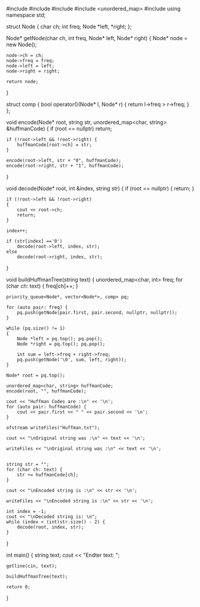 #include <iostream>
#include <string>
#include <queue>
#include <unordered_map>
#include <fstream> 
using namespace std;

struct Node
{
	char ch;
	int freq;
	Node *left, *right;
};

Node* getNode(char ch, int freq, Node* left, Node* right)
{
	Node* node = new Node();

	node->ch = ch;
	node->freq = freq;
	node->left = left;
	node->right = right;

	return node;
}

struct comp
{
	bool operator()(Node* l, Node* r)
	{
		return l->freq > r->freq;
	}
};

void encode(Node* root, string str,
			unordered_map<char, string> &huffmanCode)
{
	if (root == nullptr)
		return;

	if (!root->left && !root->right) {
		huffmanCode[root->ch] = str;
	}

	encode(root->left, str + "0", huffmanCode);
	encode(root->right, str + "1", huffmanCode);
}

void decode(Node* root, int &index, string str)
{
	if (root == nullptr) {
		return;
	}

	if (!root->left && !root->right)
	{
		cout << root->ch;
		return;
	}

	index++;

	if (str[index] =='0')
		decode(root->left, index, str);
	else
		decode(root->right, index, str);
}

void buildHuffmanTree(string text)
{
	unordered_map<char, int> freq;
	for (char ch: text) {
		freq[ch]++;
	}

	priority_queue<Node*, vector<Node*>, comp> pq;

	for (auto pair: freq) {
		pq.push(getNode(pair.first, pair.second, nullptr, nullptr));
	}

	while (pq.size() != 1)
	{
		Node *left = pq.top(); pq.pop();
		Node *right = pq.top();	pq.pop();

		int sum = left->freq + right->freq;
		pq.push(getNode('\0', sum, left, right));
	}

	Node* root = pq.top();

	unordered_map<char, string> huffmanCode;
	encode(root, "", huffmanCode);

	cout << "Huffman Codes are :\n" << '\n';
	for (auto pair: huffmanCode) {
		cout << pair.first << " " << pair.second << '\n';
	}

	ofstream writeFiles("Huffman.txt");

	cout << "\nOriginal string was :\n" << text << '\n';

	writeFiles << "\nOriginal string was :\n" << text << '\n';


	string str = "";
	for (char ch: text) {
		str += huffmanCode[ch];
	}

	cout << "\nEncoded string is :\n" << str << '\n';

	writeFiles << "\nEncoded string is :\n" << str << '\n';

	int index = -1;
	cout << "\nDecoded string is: \n";
	while (index < (int)str.size() - 2) {
		decode(root, index, str);
	}
}

int main()
{
	string text;
	cout << "Endter text:  ";
    
    getline(cin, text);

	buildHuffmanTree(text);

	return 0;
}
